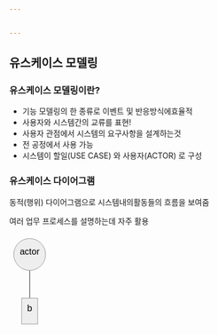 ```yaml
---


---
```


<h2 id="유스케이스-모델링">유스케이스 모델링</h2>
<h3 id="유스케이스-모델링이란">유스케이스 모델링이란?</h3>
<ul>
<li>기능 모델링의 한 종류로 이벤트 및 반응방식에효율적</li>
<li>사용자와 시스템간의 교류를 표현!</li>
<li>사용자 관점에서 시스템의 요구사항을 설계하는것</li>
<li>전 공정에서 사용 가능</li>
<li>시스템이 할일(USE CASE) 와 사용자(ACTOR) 로 구성</li>
</ul>
<h3 id="유스케이스-다이어그램">유스케이스 다이어그램</h3>
<p>동적(행위) 다이어그램으로 시스템내의활동들의 흐름을 보여줌</p>
<p>여러 업무 프로세스를 설명하는데 자주 활용</p>
<pre class=" language-mermaid"><svg id="mermaid-svg-XUJOmBJkfyg23xJL" width="100%" xmlns="http://www.w3.org/2000/svg" xmlns:xlink="http://www.w3.org/1999/xlink" height="170.1458282470703" style="max-width: 73.47917175292969px;" viewBox="0.0000019073486328125 0.0000019073486328125 73.47917175292969 170.1458282470703"><style>#mermaid-svg-XUJOmBJkfyg23xJL{font-family:"trebuchet ms",verdana,arial,sans-serif;font-size:16px;fill:#000000;}#mermaid-svg-XUJOmBJkfyg23xJL .error-icon{fill:#552222;}#mermaid-svg-XUJOmBJkfyg23xJL .error-text{fill:#552222;stroke:#552222;}#mermaid-svg-XUJOmBJkfyg23xJL .edge-thickness-normal{stroke-width:2px;}#mermaid-svg-XUJOmBJkfyg23xJL .edge-thickness-thick{stroke-width:3.5px;}#mermaid-svg-XUJOmBJkfyg23xJL .edge-pattern-solid{stroke-dasharray:0;}#mermaid-svg-XUJOmBJkfyg23xJL .edge-pattern-dashed{stroke-dasharray:3;}#mermaid-svg-XUJOmBJkfyg23xJL .edge-pattern-dotted{stroke-dasharray:2;}#mermaid-svg-XUJOmBJkfyg23xJL .marker{fill:#666;stroke:#666;}#mermaid-svg-XUJOmBJkfyg23xJL .marker.cross{stroke:#666;}#mermaid-svg-XUJOmBJkfyg23xJL svg{font-family:"trebuchet ms",verdana,arial,sans-serif;font-size:16px;}#mermaid-svg-XUJOmBJkfyg23xJL .label{font-family:"trebuchet ms",verdana,arial,sans-serif;color:#000000;}#mermaid-svg-XUJOmBJkfyg23xJL .cluster-label text{fill:#333;}#mermaid-svg-XUJOmBJkfyg23xJL .cluster-label span{color:#333;}#mermaid-svg-XUJOmBJkfyg23xJL .label text,#mermaid-svg-XUJOmBJkfyg23xJL span{fill:#000000;color:#000000;}#mermaid-svg-XUJOmBJkfyg23xJL .node rect,#mermaid-svg-XUJOmBJkfyg23xJL .node circle,#mermaid-svg-XUJOmBJkfyg23xJL .node ellipse,#mermaid-svg-XUJOmBJkfyg23xJL .node polygon,#mermaid-svg-XUJOmBJkfyg23xJL .node path{fill:#eee;stroke:#999;stroke-width:1px;}#mermaid-svg-XUJOmBJkfyg23xJL .node .label{text-align:center;}#mermaid-svg-XUJOmBJkfyg23xJL .node.clickable{cursor:pointer;}#mermaid-svg-XUJOmBJkfyg23xJL .arrowheadPath{fill:#333333;}#mermaid-svg-XUJOmBJkfyg23xJL .edgePath .path{stroke:#666;stroke-width:1.5px;}#mermaid-svg-XUJOmBJkfyg23xJL .flowchart-link{stroke:#666;fill:none;}#mermaid-svg-XUJOmBJkfyg23xJL .edgeLabel{background-color:white;text-align:center;}#mermaid-svg-XUJOmBJkfyg23xJL .edgeLabel rect{opacity:0.5;background-color:white;fill:white;}#mermaid-svg-XUJOmBJkfyg23xJL .cluster rect{fill:hsl(210,66.6666666667%,95%);stroke:#26a;stroke-width:1px;}#mermaid-svg-XUJOmBJkfyg23xJL .cluster text{fill:#333;}#mermaid-svg-XUJOmBJkfyg23xJL .cluster span{color:#333;}#mermaid-svg-XUJOmBJkfyg23xJL div.mermaidTooltip{position:absolute;text-align:center;max-width:200px;padding:2px;font-family:"trebuchet ms",verdana,arial,sans-serif;font-size:12px;background:hsl(-160,0%,93.3333333333%);border:1px solid #26a;border-radius:2px;pointer-events:none;z-index:100;}#mermaid-svg-XUJOmBJkfyg23xJL:root{--mermaid-font-family:"trebuchet ms",verdana,arial,sans-serif;}#mermaid-svg-XUJOmBJkfyg23xJL flowchart{fill:apa;}</style><g><g class="output"><g class="clusters"></g><g class="edgePaths"><g class="edgePath LS-id1 LE-b" id="L-id1-b" style="opacity: 1;"><path class="path" d="M36.73958396911621,65.47916793823242L36.73958396911621,90.47916793823242L36.73958396911621,115.47916793823242" marker-end="url(https://stackedit.io/app#arrowhead37)" style="fill:none"></path><defs><marker id="arrowhead37" viewBox="0 0 10 10" refX="9" refY="5" markerUnits="strokeWidth" markerWidth="8" markerHeight="6" orient="auto"><path d="M 0 0 L 10 5 L 0 10 z" class="arrowheadPath" style="stroke-width: 1; stroke-dasharray: 1, 0;"></path></marker></defs></g></g><g class="edgeLabels"><g class="edgeLabel" transform="" style="opacity: 1;"><g transform="translate(0,0)" class="label"><rect rx="0" ry="0" width="0" height="0"></rect><foreignObject width="0" height="0"><div xmlns="http://www.w3.org/1999/xhtml" style="display: inline-block; white-space: nowrap;"><span id="L-L-id1-b" class="edgeLabel L-LS-id1' L-LE-b"></span></div></foreignObject></g></g></g><g class="nodes"><g class="node default" id="flowchart-id1-146" transform="translate(36.73958396911621,36.73958396911621)" style="opacity: 1;"><circle x="-28.73958396911621" y="-23.33333396911621" r="28.73958396911621" class="label-container"></circle><g class="label" transform="translate(0,0)"><g transform="translate(-18.73958396911621,-13.333333969116211)"><foreignObject width="37.47916793823242" height="26.666667938232422"><div xmlns="http://www.w3.org/1999/xhtml" style="display: inline-block; white-space: nowrap;">actor</div></foreignObject></g></g></g><g class="node default" id="flowchart-b-147" transform="translate(36.73958396911621,138.81250190734863)" style="opacity: 1;"><rect rx="0" ry="0" x="-14.458333492279053" y="-23.33333396911621" width="28.916666984558105" height="46.66666793823242" class="label-container"></rect><g class="label" transform="translate(0,0)"><g transform="translate(-4.458333492279053,-13.333333969116211)"><foreignObject width="8.916666984558105" height="26.666667938232422"><div xmlns="http://www.w3.org/1999/xhtml" style="display: inline-block; white-space: nowrap;">b</div></foreignObject></g></g></g></g></g></g></svg></pre>

